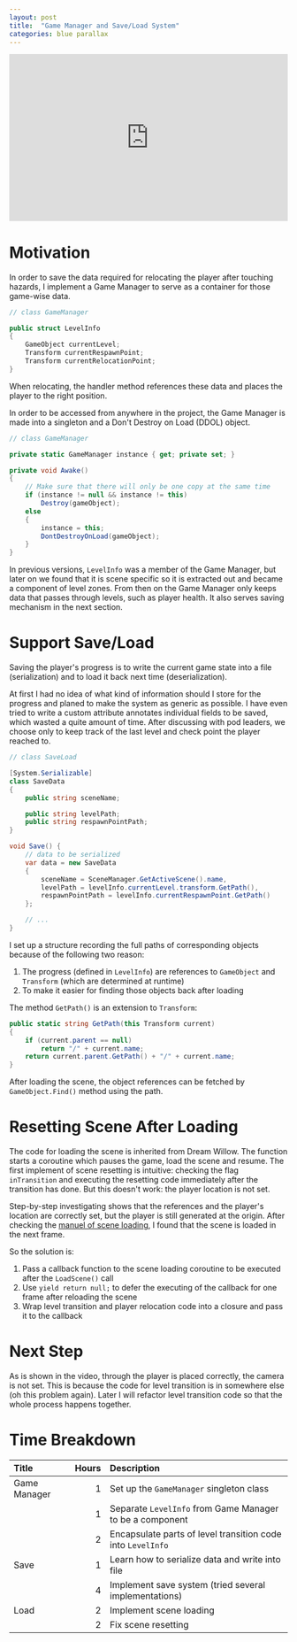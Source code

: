 ```yaml
---
layout: post
title:  "Game Manager and Save/Load System"
categories: blue parallax
---
```


<div style="width:100%;height:0px;position:relative;padding-bottom:60%;"><iframe src="https://streamable.com/s/nasq7/hotkax" frameborder="0" width="100%" height="100%" allowfullscreen style="width:100%;height:100%;position:absolute;left:0px;top:0px;overflow:hidden;"></iframe></div>

# Motivation
In order to save the data required for relocating the player after touching hazards, I implement a Game Manager to serve as a container for those game-wise data.
```c#
// class GameManager

public struct LevelInfo 
{
    GameObject currentLevel;
    Transform currentRespawnPoint;
    Transform currentRelocationPoint;
}
```
When relocating, the handler method references these data and places the player to the right position.

In order to be accessed from anywhere in the project, the Game Manager is made into a singleton and a Don't Destroy on Load (DDOL) object.
```c#
// class GameManager

private static GameManager instance { get; private set; }

private void Awake() 
{
    // Make sure that there will only be one copy at the same time
    if (instance != null && instance != this)
        Destroy(gameObject);
    else
    {
        instance = this;
        DontDestroyOnLoad(gameObject);
    }
}
```

In previous versions, `LevelInfo` was a member of the Game Manager, but later on we found that it is scene specific so it is extracted out and became a component of level zones.
From then on the Game Manager only keeps data that passes through levels, such as player health.
It also serves saving mechanism in the next section.

# Support Save/Load
Saving the player's progress is to write the current game state into a file (serialization) and to load it back next time (deserialization).

At first I had no idea of what kind of information should I store for the progress and planed to make the system as generic as possible.
I have even tried to write a custom attribute annotates individual fields to be saved, which wasted a quite amount of time.
After discussing with pod leaders, we choose only to keep track of the last level and check point the player reached to.

```c#
// class SaveLoad

[System.Serializable]
class SaveData
{
    public string sceneName;

    public string levelPath;
    public string respawnPointPath;
}

void Save() {
    // data to be serialized
    var data = new SaveData
    {
        sceneName = SceneManager.GetActiveScene().name,
        levelPath = levelInfo.currentLevel.transform.GetPath(),
        respawnPointPath = levelInfo.currentRespawnPoint.GetPath()
    };

    // ...
}
```
I set up a structure recording the full paths of corresponding objects because of the following two reason:
1. The progress (defined in `LevelInfo`) are references to `GameObject` and `Transform` (which are determined at runtime)
2. To make it easier for finding those objects back after loading

The method `GetPath()` is an extension to `Transform`:
```c#
public static string GetPath(this Transform current)
{
    if (current.parent == null) 
        return "/" + current.name;
    return current.parent.GetPath() + "/" + current.name;
}
```
After loading the scene, the object references can be fetched by `GameObject.Find()` method using the path.

# Resetting Scene After Loading
The code for loading the scene is inherited from Dream Willow.
The function starts a coroutine which pauses the game, load the scene and resume.
The first implement of scene resetting is intuitive: checking the flag `inTransition` and executing the resetting code immediately after the transition has done.
But this doesn't work: the player location is not set.

Step-by-step investigating shows that the references and the player's location are correctly set, but the player is still generated at the origin.
After checking the [manuel of scene loading](https://docs.unity3d.com/ScriptReference/SceneManagement.SceneManager.LoadScene.html), I found that the scene is loaded in the next frame.

So the solution is:
1. Pass a callback function to the scene loading coroutine to be executed after the `LoadScene()` call
2. Use `yield return null;` to defer the executing of the callback for one frame after reloading the scene
3. Wrap level transition and player relocation code into a closure and pass it to the callback

# Next Step
As is shown in the video, through the player is placed correctly, the camera is not set.
This is because the code for level transition is in somewhere else (oh this problem again).
Later I will refactor level transition code so that the whole process happens together.

# Time Breakdown

| Title        | Hours | Description                                                 |
| :----------- | ----: | :---------------------------------------------------------- |
| Game Manager |     1 | Set up the `GameManager` singleton class                    |
|              |     1 | Separate `LevelInfo` from Game Manager to be a component    |
|              |     2 | Encapsulate parts of level transition code into `LevelInfo` |
| Save         |     1 | Learn how to serialize data and write into file             |
|              |     4 | Implement save system (tried several implementations)       |
| Load         |     2 | Implement scene loading                                     |
|              |     2 | Fix scene resetting                                         |